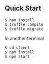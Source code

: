 ## Quick Start

```shell
$ npm install
$ truffle compile
$ truffle migrate
```

In another terminal

```shell
$ cd client
$ npm install
$ npm start
```
